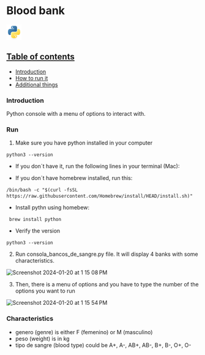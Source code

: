 # Blood bank

<a href="https://www.python.org" target="_blank" rel="noreferrer"> <img src="https://raw.githubusercontent.com/devicons/devicon/master/icons/python/python-original.svg" alt="python" width="40" height="40"/> 

## Table of contents
* [Introduction](#Introduction)
* [How to run it](#Run)
* [Additional things](#Characteristics)

### Introduction
Python console with a menu of options to interact with. 

### Run
1. Make sure you have python installed in your computer
```
python3 --version
```
- If you don´t have it, run the following lines in your terminal (Mac):
* If you don´t have homebrew installed, run this:
```
/bin/bash -c "$(curl -fsSL https://raw.githubusercontent.com/Homebrew/install/HEAD/install.sh)"
```
* Install pythn using homebew:
```
 brew install python
```
* Verify the version
```
python3 --version
```
  
2. Run consola_bancos_de_sangre.py file. It will display 4 banks with some characteristics.
<img width="571" alt="Screenshot 2024-01-20 at 1 15 08 PM" src="https://github.com/isamgalindo/Blood-bank/assets/141882033/7f69ef2a-540f-41d8-8be9-e75c597c638f">

3. Then, there is a menu of options and you have to type the number of the options you want to run
<img width="340" alt="Screenshot 2024-01-20 at 1 15 54 PM" src="https://github.com/isamgalindo/Blood-bank/assets/141882033/962f3a2b-380e-43c3-927a-5ea7fcfd9059">

### Characteristics
- genero (genre) is either F (femenino) or M (masculino)
- peso (weight) is in kg
- tipo de sangre (blood type) could be A+, A-, AB+, AB-, B+, B-, O+, O-



